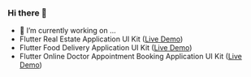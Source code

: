 ### Hi there 👋

- 🔭 I’m currently working on ...
- Flutter Real Estate Application UI Kit ([Live Demo](https://afgprogrammer.com/flutter/koor-ui-kit))
- Flutter Food Delivery Application UI Kit ([Live Demo](https://afgprogrammer.com/flutter/foody-ui-kit))
- Flutter Online Doctor Appointment Booking Application UI Kit ([Live Demo](https://afgprogrammer.com/flutter/docy-ui-kit))
<!-- Donating ETH: 0x7B187C50aC8765cCB640Ae90A1f0E6cEA31A82fD -->
<!-- <p>&nbsp;<img align="center" src="https://github-readme-stats.vercel.app/api?username=afgprogrammer&show_icons=true" alt="afgprogrammer" /></p> -->


<!--
**afgprogrammer/afgprogrammer** is a ✨ _special_ ✨ repository because its `README.md` (this file) appears on your GitHub profile.

Here are some ideas to get you started:

- 🔭 I’m currently working on ...
- 🌱 I’m currently learning ...
- 👯 I’m looking to collaborate on ...
- 🤔 I’m looking for help with ...
- 💬 Ask me about ...
- 📫 How to reach me: ...
- 😄 Pronouns: ...
- ⚡ Fun fact: ...
-->
